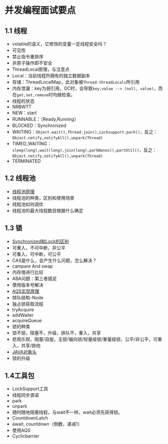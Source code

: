 # 并发编程面试要点

## 1.1 线程

* volatile的语义，它修饰的变量一定线程安全吗？
 * 可见性
 * 禁止指令重排序
 * 非原子操作即不安全
* ThreadLocal原理，与注意点
 * Local：当前线程所拥有的独立数据副本
 * 存储：ThreadLocalMap，此对象被`Thread.threadLocals`所引用
 * 内存泄漏：key为弱引用，GC时，会导致`key,value --> (null, value)`，而在`get,set,remove`时均做检查。
* 线程的状态
 * NRBWTT
 * NEW：start
 * RUNNABLE：（Ready,Running）
 * BLOCKED：Synchronized
 * WAITING：`Object.wait(),Thread.join(),Locksupport.park()`，反之：`Object.notify,notifyAll(),unpark(Thread)`
 * TIMED_WAITING：`sleep(long),wait(long),join(long),parkNanos(),partUtil()`，反之：`Object.notify,notifyAll(),unpark(Thread)`
 * TERMINATED

## 1.2 线程池

* [线程池原理](/cs/amian-shi/javamian/xian-cheng-chi-yuan-li.md)
 * 线程池的种类，区别和使用场景
 * 线程池如何调优
 * 线程池的最大线程数目根据什么确定

## 1.3 锁

* [Synchronized和Lock的区别](/cs/amian-shi/javamian/synchronizedyu-lock-de-qu-bie-yu-ying-yong-chang-jing.md)
 * 可重入，不可中断，非公平
 * 可重入，可中断，可公平
* CAS是什么，会产生什么问题，怎么解决？
 * campare And swap
 * 内存值进行比较
 * ABA问题：第三者插足
 * 使用版本号解决
* [AQS实现原理](/cs/amian-shi/javamian/aqs/README.md)
 * 排队结构-Node
 * 独占锁获取流程
 * tryAcquire
 * addWaiter
 * acquireQueue
* 锁的种类
 * 锁不锁，阻塞不，升级，排队不，重入，共享
 * 悲观乐观，阻塞/自旋，无锁/偏向锁/轻量级锁/重量级锁，公平/非公平，可重入，共享/排他
* [JAVA对象头](/cs/amian-shi/javamian/dui-xiang-tou.md)
 * 锁的升级
 
## 1.4工具包

* LockSupport工具
 * 线程同步源语
 * park
 * unpark
 * 随时随地阻塞线程，与wait不一样，wait必须先获得锁。
* CountdownLatch
 * await, countdown（倒数，递减1）
 * 使用AQS
* Cyclicbarrier

